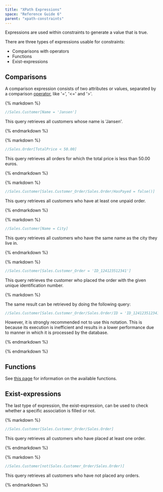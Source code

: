 ```yaml
---
title: "XPath Expressions"
space: "Reference Guide 6"
parent: "xpath-constraints"
---
```



Expressions are used within constraints to generate a value that is true.

There are three types of expressions usable for constraints:

*   Comparisons with operators
*   Functions
*   Exist-expressions

## Comparisons

A comparison expression consists of two attributes or values, separated by a comparison [operator](/refguide6/xpath-operators), like '=', '<=' and '>'.

<div class="alert alert-info">{% markdown %}

```java
//Sales.Customer[Name = 'Jansen']
```

This query retrieves all customers whose name is 'Jansen'.

{% endmarkdown %}</div><div class="alert alert-info">{% markdown %}

```java
//Sales.Order[TotalPrice < 50.00]
```

This query retrieves all orders for which the total price is less than 50.00 euros.

{% endmarkdown %}</div><div class="alert alert-info">{% markdown %}

```java
//Sales.Customer[Sales.Customer_Order/Sales.Order/HasPayed = false()]
```

This query retrieves all customers who have at least one unpaid order.

{% endmarkdown %}</div><div class="alert alert-info">{% markdown %}

```java
//Sales.Customer[Name = City]
```

This query retrieves all customers who have the same name as the city they live in.

{% endmarkdown %}</div><div class="alert alert-info">{% markdown %}

```java
//Sales.Customer[Sales.Customer_Order = 'ID_124123512341']
```

This query retrieves the customer who placed the order with the given unique identification number.

<div class="alert alert-warning">{% markdown %}

The same result can be retrieved by doing the following query:

```java
//Sales.Customer[Sales.Customer_Order/Sales.Order/ID = 'ID_124123512341']
```

However, it is strongly recommended not to use this notation. This is because its execution is inefficient and results in a lower performance due to manner in which it is processed by the database.

{% endmarkdown %}</div>
{% endmarkdown %}</div>

## Functions

See [this page](/refguide6/xpath-constraint-functions) for information on the available functions.

## Exist-expressions

The last type of expression, the exist-expression, can be used to check whether a specific association is filled or not.

<div class="alert alert-info">{% markdown %}

```java
//Sales.Customer[Sales.Customer_Order/Sales.Order]
```

This query retrieves all customers who have placed at least one order.

{% endmarkdown %}</div><div class="alert alert-info">{% markdown %}

```java
//Sales.Customer[not(Sales.Customer_Order/Sales.Order)]
```

This query retrieves all customers who have not placed any orders.

{% endmarkdown %}</div>
